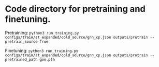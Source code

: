 # Code directory for pretraining and finetuning. 

Pretraining: 
```python3 run_training.py configs/train/st_expanded/cold_source/gnn_cp.json outputs/pretrain --pretrain_source True ```


Finetuning: 
``` python3 run_training.py configs/train/st_expanded/cold_source/gnn_cp.json outputs/pretrain --pretrained_path gnn.pth ```



